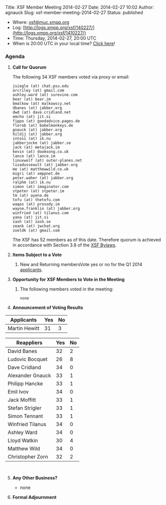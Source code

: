 Title: XSF Member Meeting 2014-02-27
Date: 2014-02-27 10:02
Author: agnauck
Slug: xsf-member-meeting-2014-02-27
Status: published

-   Where: [xsf@muc.xmpp.org  
   ](xmpp:xsf@muc.xmpp.org?join)
-   Log:
    [http://logs.xmpp.org/xsf/140227/](http://logs.xmpp.org/xsf/1410227/)
-   Time: Thursday, 2014-02-27, 20:00 UTC
-   When is 20:00 UTC in your local time? [Click
    here](http://www.worldtimeserver.com/)!

### Agenda

1.  **Call for Quorum**

    The following 34 XSF members voted via proxy or email:

        jsiegle (at) chat.psu.edu
        arcriley (at) gmail.com
        ashley.ward (at) surevine.com
        bear (at) bear.im
        bmalkow (at) malkowscy.net
        dbanes (at) jabber.org
        dwd (at) dave.cridland.net
        emcho (at) jit.si
        fippo (at) goodadvice.pages.de
        florob (at) babelmonkeys.de
        gnauck (at) jabber.org
        hildjj (at) jabber.org
        intosi (at) ik.nu
        jabberjocke (at) jabber.se
        jack (at) metajack.im
        kevin (at) doomsong.co.uk
        lance (at) lance.im
        linuxwolf (at) outer-planes.net
        lisadusseault (at) jabber.org
        me (at) matthewwild.co.uk
        migri (at) xmppnet.de
        peter.waher (at) jabber.org
        ralphm (at) ik.nu
        simon (at) imaginator.com
        stpeter (at) stpeter.im
        tm (at) ayena.de
        tofu (at) thetofu.com
        waqas (at) prosody.im
        wayne.franklin (at) jabber.org
        winfried (at) tilanus.com
        yana (at) jit.si
        zash (at) zash.se
        zeank (at) jwchat.org
        zooldk (at) gmail.com

    
    The XSF has 52 members as of this date. Therefore quorum is achieved
    in accordance with Section 3.8 of the [XSF
    Bylaws](/about/xsf/bylaws).

2.  **Items Subject to a Vote**
    1.  New and Returning membersVote yes or no for the Q1 2014
        [applicants](http://wiki.xmpp.org/web/Membership_Applications_Q1_2014).

3.  **Opportunity for XSF Members to Vote in the Meeting**
    1.  The following members voted in the meeting:

            none

4.  **Announcement of Voting Results**

|Applicants|Yes|No|
|--- |--- |--- |
|Martin Hewitt|31|3|

|Reappliers|Yes|No|
|--- |--- |--- |
|David Banes|32|2|
|Ludovic Bocquet|26|8|
|Dave Cridland|34|0|
|Alexander Gnauck|33|1|
|Philipp Hancke|33|1|
|Emil Ivov|34|0|
|Jack Moffitt|33|1|
|Stefan Strigler|33|1|
|Simon Tennant|33|1|
|Winfried Tilanus|34|0|
|Ashley Ward|34|0|
|Lloyd Watkin|30|4|
|Matthew Wild|34|0|
|Christopher Zorn|32|2|

    
     

5.  **Any Other Business?**
    -   none

    
      
6.  **Formal Adjournment**

